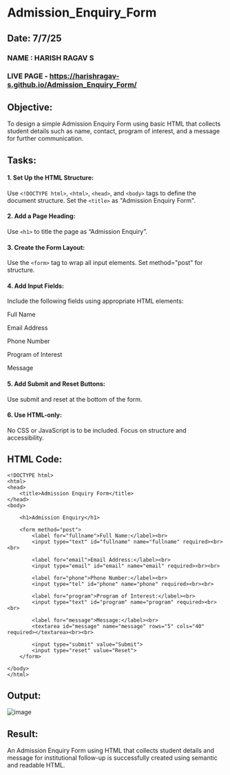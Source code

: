 # Admission_Enquiry_Form
## Date: 7/7/25

### NAME : HARISH RAGAV S 

### LIVE PAGE - https://harishragav-s.github.io/Admission_Enquiry_Form/
## Objective:
To design a simple Admission Enquiry Form using basic HTML that collects student details such as name, contact, program of interest, and a message for further communication.

## Tasks:
#### 1. Set Up the HTML Structure:
Use ```<!DOCTYPE html>```, ```<html>```, ```<head>```, and ```<body>``` tags to define the document structure.
Set the ```<title>``` as "Admission Enquiry Form".

#### 2. Add a Page Heading:
Use ```<h1>``` to title the page as “Admission Enquiry”.

#### 3. Create the Form Layout:
Use the ```<form>``` tag to wrap all input elements. Set method="post" for structure.

#### 4. Add Input Fields:
Include the following fields using appropriate HTML elements:

Full Name

Email Address

Phone Number 

Program of Interest 

Message

#### 5. Add Submit and Reset Buttons:
Use submit and reset at the bottom of the form.

#### 6. Use HTML-only:
No CSS or JavaScript is to be included. Focus on structure and accessibility.

## HTML Code:
```
<!DOCTYPE html>
<html>
<head>
    <title>Admission Enquiry Form</title>
</head>
<body>

    <h1>Admission Enquiry</h1>

    <form method="post">
        <label for="fullname">Full Name:</label><br>
        <input type="text" id="fullname" name="fullname" required><br><br>

        <label for="email">Email Address:</label><br>
        <input type="email" id="email" name="email" required><br><br>

        <label for="phone">Phone Number:</label><br>
        <input type="tel" id="phone" name="phone" required><br><br>

        <label for="program">Program of Interest:</label><br>
        <input type="text" id="program" name="program" required><br><br>

        <label for="message">Message:</label><br>
        <textarea id="message" name="message" rows="5" cols="40" required></textarea><br><br>

        <input type="submit" value="Submit">
        <input type="reset" value="Reset">
    </form>

</body>
</html>

```

## Output:
![image](https://github.com/user-attachments/assets/cdb485c7-e16d-4df6-b933-ea0f24ff2d0a)


## Result:
An Admission Enquiry Form using HTML that collects student details and message for institutional follow-up is successfully created using semantic and readable HTML.
